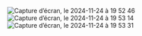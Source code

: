 ![Capture d’écran, le 2024-11-24 à 19 52 46](https://github.com/user-attachments/assets/9f0154a3-9470-4222-825d-1f449032a0ce)
![Capture d’écran, le 2024-11-24 à 19 53 14](https://github.com/user-attachments/assets/3c3d71e0-141c-4741-b7e8-c0ccb3cbadcd)
![Capture d’écran, le 2024-11-24 à 19 53 31](https://github.com/user-attachments/assets/8d2415f3-bec4-4c14-b8d2-a5ce2c6ca674)
